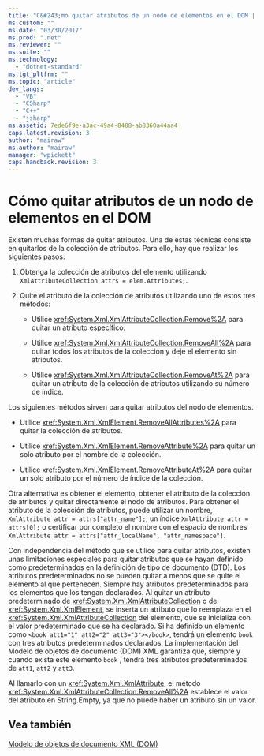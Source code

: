 ```yaml
---
title: "C&#243;mo quitar atributos de un nodo de elementos en el DOM | Microsoft Docs"
ms.custom: ""
ms.date: "03/30/2017"
ms.prod: ".net"
ms.reviewer: ""
ms.suite: ""
ms.technology: 
  - "dotnet-standard"
ms.tgt_pltfrm: ""
ms.topic: "article"
dev_langs: 
  - "VB"
  - "CSharp"
  - "C++"
  - "jsharp"
ms.assetid: 7ede6f9e-a3ac-49a4-8488-ab8360a44aa4
caps.latest.revision: 3
author: "mairaw"
ms.author: "mairaw"
manager: "wpickett"
caps.handback.revision: 3
---
```

# C&#243;mo quitar atributos de un nodo de elementos en el DOM
Existen muchas formas de quitar atributos.  Una de estas técnicas consiste en quitarlos de la colección de atributos.  Para ello, hay que realizar los siguientes pasos:  
  
1.  Obtenga la colección de atributos del elemento utilizando `XmlAttributeCollection attrs = elem.Attributes;`.  
  
2.  Quite el atributo de la colección de atributos utilizando uno de estos tres métodos:  
  
    -   Utilice <xref:System.Xml.XmlAttributeCollection.Remove%2A> para quitar un atributo específico.  
  
    -   Utilice <xref:System.Xml.XmlAttributeCollection.RemoveAll%2A> para quitar todos los atributos de la colección y deje el elemento sin atributos.  
  
    -   Utilice <xref:System.Xml.XmlAttributeCollection.RemoveAt%2A> para quitar un atributo de la colección de atributos utilizando su número de índice.  
  
 Los siguientes métodos sirven para quitar atributos del nodo de elementos.  
  
-   Utilice <xref:System.Xml.XmlElement.RemoveAllAttributes%2A> para quitar la colección de atributos.  
  
-   Utilice <xref:System.Xml.XmlElement.RemoveAttribute%2A> para quitar un solo atributo por el nombre de la colección.  
  
-   Utilice <xref:System.Xml.XmlElement.RemoveAttributeAt%2A> para quitar un solo atributo por el número de índice de la colección.  
  
 Otra alternativa es obtener el elemento, obtener el atributo de la colección de atributos y quitar directamente el nodo de atributos.  Para obtener el atributo de la colección de atributos, puede utilizar un nombre, `XmlAttribute attr = attrs["attr_name"];`, un índice `XmlAttribute attr = attrs[0];` o certificar por completo el nombre con el espacio de nombres `XmlAttribute attr = attrs["attr_localName", "attr_namespace"]`.  
  
 Con independencia del método que se utilice para quitar atributos, existen unas limitaciones especiales para quitar atributos que se hayan definido como predeterminados en la definición de tipo de documento \(DTD\).  Los atributos predeterminados no se pueden quitar a menos que se quite el elemento al que pertenecen.  Siempre hay atributos predeterminados para los elementos que los tengan declarados.  Al quitar un atributo predeterminado de <xref:System.Xml.XmlAttributeCollection> o de <xref:System.Xml.XmlElement>, se inserta un atributo que lo reemplaza en el <xref:System.Xml.XmlAttributeCollection> del elemento, que se inicializa con el valor predeterminado que se ha declarado.  Si ha definido un elemento como `<book att1="1" att2="2" att3="3"></book>`, tendrá un elemento `book` con tres atributos predeterminados declarados.  La implementación del Modelo de objetos de documento \(DOM\) XML garantiza que, siempre y cuando exista este elemento `book` , tendrá tres atributos predeterminados de `att1`, `att2` y `att3`.  
  
 Al llamarlo con un <xref:System.Xml.XmlAttribute>, el método <xref:System.Xml.XmlAttributeCollection.RemoveAll%2A> establece el valor del atributo en String.Empty, ya que no puede haber un atributo sin un valor.  
  
## Vea también  
 [Modelo de objetos de documento XML \(DOM\)](../../../../docs/standard/data/xml/xml-document-object-model-dom.md)